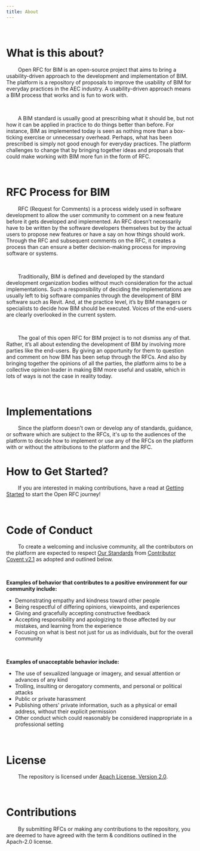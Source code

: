 ```yaml
---
title: About
---
```


&nbsp;

# What is this about?

&nbsp; &nbsp; &nbsp; &nbsp; Open RFC for BIM is an open-source project that aims
to bring a usability-driven approach to the development and implementation of
BIM. The platform is a repository of proposals to improve the usability of BIM
for everyday practices in the AEC industry. A usability-driven approach means a
BIM process that works and is fun to work with.

&nbsp;

&nbsp; &nbsp; &nbsp; &nbsp; A BIM standard is usually good at prescribing what
it should be, but not how it can be applied in practice to do things better than
before. For instance, BIM as implemented today is seen as nothing more than a
box-ticking exercise or unnecessary overhead. Perhaps, what has been prescribed
is simply not good enough for everyday practices. The platform challenges to
change that by bringing together ideas and proposals that could make working
with BIM more fun in the form of RFC.

&nbsp;

# RFC Process for BIM

&nbsp; &nbsp; &nbsp; &nbsp; RFC (Request for Comments) is a process widely used
in software development to allow the user community to comment on a new feature
before it gets developed and implemented. An RFC doesn’t necessarily have to be
written by the software developers themselves but by the actual users to propose
new features or have a say on how things should work. Through the RFC and
subsequent comments on the RFC, it creates a process than can ensure a better
decision-making process for improving software or systems.

&nbsp;

&nbsp; &nbsp; &nbsp; &nbsp; Traditionally, BIM is defined and developed by the
standard development organization bodies without much consideration for the
actual implementations. Such a responsibility of deciding the implementations
are usually left to big software companies through the development of BIM
software such as Revit. And, at the practice level, it’s by BIM managers or
specialists to decide how BIM should be executed. Voices of the end-users are
clearly overlooked in the current system.

&nbsp;

&nbsp; &nbsp; &nbsp; &nbsp; The goal of this open RFC for BIM project is to not
dismiss any of that. Rather, it’s all about extending the development of BIM by
involving more parties like the end-users. By giving an opportunity for them to
question and comment on how BIM has been setup through the RFCs. And also by
bringing together the opinions of all the parties, the platform aims to be a
collective opinion leader in making BIM more useful and usable, which in lots of
ways is not the case in reality today.

&nbsp;

# Implementations

&nbsp; &nbsp; &nbsp; &nbsp; Since the platform doesn't own or develop any of
standards, guidance, or software which are subject to the RFCs, it's up to the
audiences of the platform to decide how to implement or use any of the RFCs on
the platform with or without the attributions to the platform and the RFC.

# How to Get Started?

&nbsp; &nbsp; &nbsp; &nbsp; If you are interested in making contributions, have
a read at [Getting Started](/getting-started) to start the Open RFC journey!

&nbsp;

# Code of Conduct

&nbsp; &nbsp; &nbsp; &nbsp; To create a welcoming and inclusive community, all
the contributors on the platform are expected to respect
[Our Standards](https://www.contributor-covenant.org/version/2/1/code_of_conduct/#our-standards)
from
[Contributor Covent v2.1](https://www.contributor-covenant.org/version/2/1/code_of_conduct/)
as adopted and outlined below.

&nbsp;

**Examples of behavior that contributes to a positive environment for our
community include:**

- Demonstrating empathy and kindness toward other people
- Being respectful of differing opinions, viewpoints, and experiences
- Giving and gracefully accepting constructive feedback
- Accepting responsibility and apologizing to those affected by our mistakes,
  and learning from the experience
- Focusing on what is best not just for us as individuals, but for the overall
  community

&nbsp;

**Examples of unacceptable behavior include:**

- The use of sexualized language or imagery, and sexual attention or advances of
  any kind
- Trolling, insulting or derogatory comments, and personal or political attacks
- Public or private harassment
- Publishing others' private information, such as a physical or email address,
  without their explicit permission
- Other conduct which could reasonably be considered inappropriate in a
  professional setting

&nbsp;

# License

&nbsp; &nbsp; &nbsp; &nbsp; The repository is licensed under
[Apach License, Version 2.0](https://www.apache.org/licenses/LICENSE-2.0).

&nbsp;

# Contributions

&nbsp; &nbsp; &nbsp; &nbsp; By submitting RFCs or making any contributions to
the repository, you are deemed to have agreed with the term & conditions
outlined in the Apach-2.0 license.
